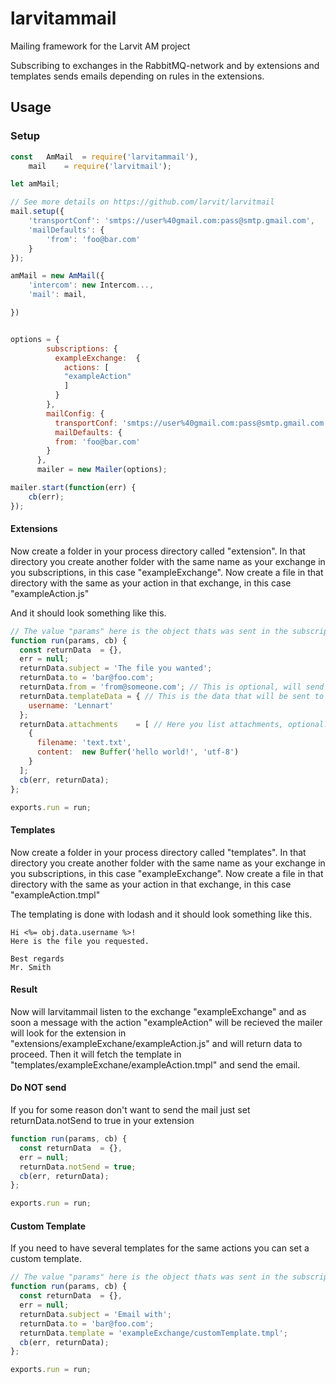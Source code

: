 # larvitammail

Mailing framework for the Larvit AM project

Subscribing to exchanges in the RabbitMQ-network and by extensions and templates
sends emails depending on rules in the extensions.

## Usage

### Setup

```javascript
const	AmMail	= require('larvitammail'),
	mail	= require('larvitmail');

let	amMail;

// See more details on https://github.com/larvit/larvitmail
mail.setup({
	'transportConf': 'smtps://user%40gmail.com:pass@smtp.gmail.com',
	'mailDefaults': {
		'from':	'foo@bar.com'
	}
});

amMail = new AmMail({
	'intercom':	new Intercom...,
	'mail':	mail,

})


options = {
        subscriptions: {
          exampleExchange:	{
            actions: [
            "exampleAction"
            ]
          }
        },
        mailConfig: {
          transportConf: 'smtps://user%40gmail.com:pass@smtp.gmail.com',
          mailDefaults: {
          from: 'foo@bar.com'
        }
      },
      mailer = new Mailer(options);

mailer.start(function(err) {
	cb(err);
});
```


#### Extensions
Now create a folder in your process directory called "extension".
In that directory you create another folder with the same name as your exchange in you subscriptions,
in this case "exampleExchange". Now create a file in that directory with the same as your action in that exchange, in this case "exampleAction.js"

And it should look something like this.
```javascript
// The value "params" here is the object thats was sent in the subscriptions message.
function run(params, cb) {
  const returnData	= {},
  err = null;
  returnData.subject = 'The file you wanted';
  returnData.to = 'bar@foo.com';
  returnData.from = 'from@someone.com'; // This is optional, will send to maildefaults in your settings if undefined.
  returnData.templateData = { // This is the data that will be sent to the email template.
    username: 'Lennart'
  };
  returnData.attachments	= [ // Here you list attachments, optional.
    {
      filename:	'text.txt',
      content:	new Buffer('hello world!', 'utf-8')
    }
  ];
  cb(err, returnData);
};

exports.run = run;
```

#### Templates
Now create a folder in your process directory called "templates".
In that directory you create another folder with the same name as your exchange in you subscriptions,
in this case "exampleExchange". Now create a file in that directory with the same as your action in that exchange, in this case "exampleAction.tmpl"

The templating is done with lodash and it should look something like this.
```
Hi <%= obj.data.username %>!
Here is the file you requested.

Best regards
Mr. Smith
```

#### Result
Now will larvitammail listen to the exchange "exampleExchange" and as soon a message with the action "exampleAction" will be recieved the mailer will look for the extension in "extensions/exampleExchane/exampleAction.js" and will return data to proceed.
Then it will fetch the template in "templates/exampleExchane/exampleAction.tmpl" and send the email.


#### Do NOT send
If you for some reason don't want to send the mail just set returnData.notSend to true in your extension
```javascript
function run(params, cb) {
  const returnData	= {},
  err = null;
  returnData.notSend = true;
  cb(err, returnData);
};

exports.run = run;
```

#### Custom Template
If you need to have several templates for the same actions you can set a custom template.

```javascript
// The value "params" here is the object thats was sent in the subscriptions message.
function run(params, cb) {
  const returnData	= {},
  err = null;
  returnData.subject = 'Email with';
  returnData.to = 'bar@foo.com';
  returnData.template = 'exampleExchange/customTemplate.tmpl';
  cb(err, returnData);
};

exports.run = run;
```
